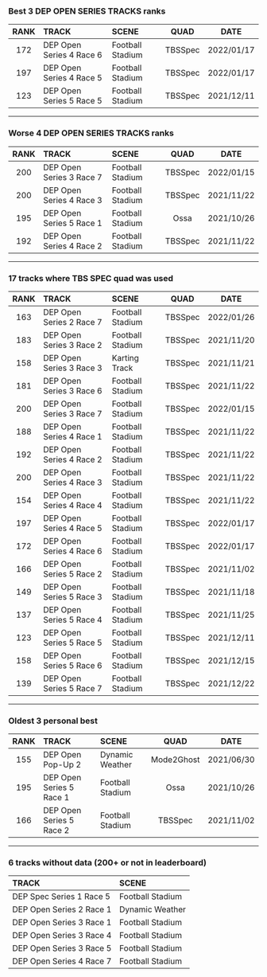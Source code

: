 ### Best 3 DEP OPEN SERIES TRACKS ranks
|RANK|TRACK|SCENE|QUAD|DATE|
|:---:|:---|:---|:---:|:---:|
|172|DEP Open Series 4 Race 6|Football Stadium|TBSSpec|2022/01/17|
|197|DEP Open Series 4 Race 5|Football Stadium|TBSSpec|2022/01/17|
|123|DEP Open Series 5 Race 5|Football Stadium|TBSSpec|2021/12/11|
---
### Worse 4 DEP OPEN SERIES TRACKS ranks
|RANK|TRACK|SCENE|QUAD|DATE|
|:---:|:---|:---|:---:|:---:|
|200|DEP Open Series 3 Race 7|Football Stadium|TBSSpec|2022/01/15|
|200|DEP Open Series 4 Race 3|Football Stadium|TBSSpec|2021/11/22|
|195|DEP Open Series 5 Race 1|Football Stadium|Ossa|2021/10/26|
|192|DEP Open Series 4 Race 2|Football Stadium|TBSSpec|2021/11/22|
---
### 17 tracks where TBS SPEC quad was used
|RANK|TRACK|SCENE|QUAD|DATE|
|:---:|:---|:---|:---:|:---:|
|163|DEP Open Series 2 Race 7|Football Stadium|TBSSpec|2022/01/26|
|183|DEP Open Series 3 Race 2|Football Stadium|TBSSpec|2021/11/20|
|158|DEP Open Series 3 Race 3|Karting Track|TBSSpec|2021/11/21|
|181|DEP Open Series 3 Race 6|Football Stadium|TBSSpec|2021/11/22|
|200|DEP Open Series 3 Race 7|Football Stadium|TBSSpec|2022/01/15|
|188|DEP Open Series 4 Race 1|Football Stadium|TBSSpec|2021/11/22|
|192|DEP Open Series 4 Race 2|Football Stadium|TBSSpec|2021/11/22|
|200|DEP Open Series 4 Race 3|Football Stadium|TBSSpec|2021/11/22|
|154|DEP Open Series 4 Race 4|Football Stadium|TBSSpec|2021/11/22|
|197|DEP Open Series 4 Race 5|Football Stadium|TBSSpec|2022/01/17|
|172|DEP Open Series 4 Race 6|Football Stadium|TBSSpec|2022/01/17|
|166|DEP Open Series 5 Race 2|Football Stadium|TBSSpec|2021/11/02|
|149|DEP Open Series 5 Race 3|Football Stadium|TBSSpec|2021/11/18|
|137|DEP Open Series 5 Race 4|Football Stadium|TBSSpec|2021/11/25|
|123|DEP Open Series 5 Race 5|Football Stadium|TBSSpec|2021/12/11|
|158|DEP Open Series 5 Race 6|Football Stadium|TBSSpec|2021/12/15|
|139|DEP Open Series 5 Race 7|Football Stadium|TBSSpec|2021/12/22|
---
### Oldest 3 personal best
|RANK|TRACK|SCENE|QUAD|DATE|
|:---:|:---|:---|:---:|:---:|
|155|DEP Open Pop-Up 2|Dynamic Weather|Mode2Ghost|2021/06/30|
|195|DEP Open Series 5 Race 1|Football Stadium|Ossa|2021/10/26|
|166|DEP Open Series 5 Race 2|Football Stadium|TBSSpec|2021/11/02|
---
### 6 tracks without data (200+ or not in leaderboard)
|TRACK|SCENE|
|:---|:---|
|DEP Spec Series 1 Race 5|Football Stadium|
|DEP Open Series 2 Race 1|Dynamic Weather|
|DEP Open Series 3 Race 1|Football Stadium|
|DEP Open Series 3 Race 4|Football Stadium|
|DEP Open Series 3 Race 5|Football Stadium|
|DEP Open Series 4 Race 7|Football Stadium|
